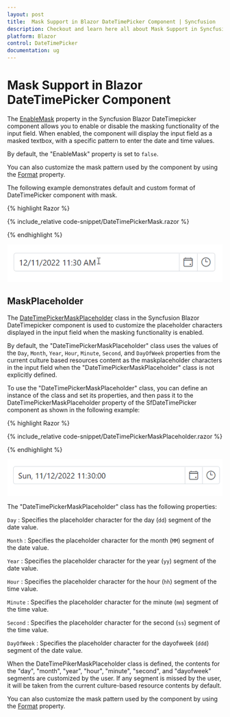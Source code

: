 ```yaml
---
layout: post
title:  Mask Support in Blazor DateTimePicker Component | Syncfusion
description: Checkout and learn here all about Mask Support in Syncfusion Blazor DateTimePicker component and much more.
platform: Blazor
control: DateTimePicker
documentation: ug
---
```

# Mask Support in Blazor DateTimePicker Component

The [EnableMask]() property in the Syncfusion Blazor DateTimepicker component allows you to enable or disable the masking functionality of the input field. When enabled, the component will display the input field as a masked textbox, with a specific pattern to enter the date and time values.

By default, the "EnableMask" property is set to `false`.

You can also customize the mask pattern used by the component by using the [Format]() property. 

The following example demonstrates default and custom format of DateTimePicker component with mask.

{% highlight Razor %}

{% include_relative code-snippet/DateTimePickerMask.razor %}

{% endhighlight %}

![Blazor DateTimePicker with EnableMask](./images/DateTimePickerMask.gif)

## MaskPlaceholder

The [DateTimePickerMaskPlaceholder]() class in the Syncfusion Blazor DateTimepicker component is used to customize the placeholder characters displayed in the input field when the masking functionality is enabled.

By default, the "DateTimePickerMaskPlaceholder" class uses the values of the `Day`, `Month`, `Year`, `Hour`, `Minute`, `Second`, and `DayOfWeek` properties from the current culture based resources content as the maskplaceholder characters in the input field when the "DateTimePickerMaskPlaceholder" class is not explicitly defined.

To use the "DateTimePickerMaskPlaceholder" class, you can define an instance of the class and set its properties, and then pass it to the DateTimePickerMaskPlaceholder property of the SfDateTimePicker component as shown in the following example:

{% highlight Razor %}

{% include_relative code-snippet/DateTimePickerMaskPlaceholder.razor %}

{% endhighlight %}

![Blazor DateTimePicker Mask Support with MaskPlaceholder](./images/DateTimePickerMaskPlaceholder.gif)

The "DateTimePickerMaskPlaceholder" class has the following properties:

`Day` : Specifies the placeholder character for the day (`dd`) segment of the date value.

`Month` : Specifies the placeholder character for the month (`MM`) segment of the date value.

`Year` : Specifies the placeholder character for the year (`yy`) segment of the date value.

`Hour` : Specifies the placeholder character for the hour (`hh`) segment of the time value.

`Minute` : Specifies the placeholder character for the minute (`mm`) segment of the time value.

`Second` : Specifies the placeholder character for the second (`ss`) segment of the time value.

`DayOfWeek` : Specifies the placeholder character for the dayofweek (`ddd`) segment of the date value.

When the DateTimePikerMaskPlaceholder class is defined, the contents for the "day", "month", "year", "hour", "minute", "second", and "dayofweek" segments are customized by the user. If any segment is missed by the user, it will be taken from the current culture-based resource contents by default.

You can also customize the mask pattern used by the component by using the [Format]() property.